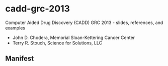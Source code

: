 cadd-grc-2013
=============

Computer Aided Drug Discovery (CADD) GRC 2013 - slides, references, and examples

* John D. Chodera, Memorial Sloan-Kettering Cancer Center
* Terry R. Stouch, Science for Solutions, LLC

Manifest
--------
